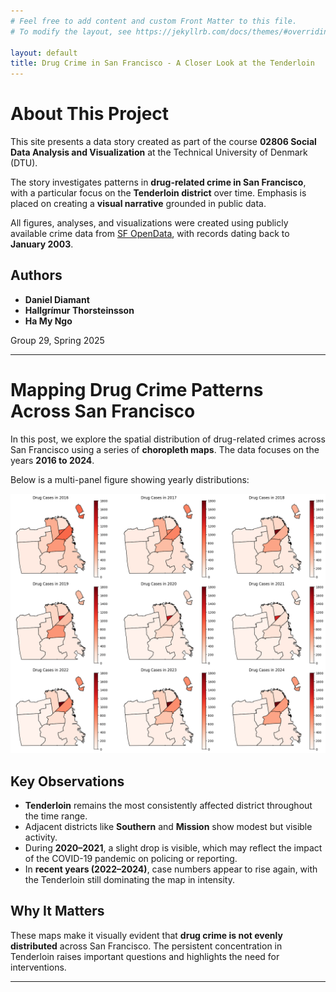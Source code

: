 ```yaml
---
# Feel free to add content and custom Front Matter to this file.
# To modify the layout, see https://jekyllrb.com/docs/themes/#overriding-theme-defaults

layout: default
title: Drug Crime in San Francisco - A Closer Look at the Tenderloin
---
```

# About This Project

This site presents a data story created as part of the course **02806 Social Data Analysis and Visualization** at the Technical University of Denmark (DTU).

The story investigates patterns in **drug-related crime in San Francisco**, with a particular focus on the **Tenderloin district** over time. Emphasis is placed on creating a **visual narrative** grounded in public data.

All figures, analyses, and visualizations were created using publicly available crime data from [SF OpenData](https://datasf.org/opendata/), with records dating back to **January 2003**.

## Authors

- **Daniel Diamant**  
- **Hallgrímur Thorsteinsson**
- **Ha My Ngo**

Group 29, Spring 2025

---

# Mapping Drug Crime Patterns Across San Francisco

In this post, we explore the spatial distribution of drug-related crimes across San Francisco using a series of **choropleth maps**. The data focuses on the years **2016 to 2024**.

Below is a multi-panel figure showing yearly distributions:

![Choropleth Map of Drug Crimes](/assets/img/choropleth_map.png)

## **Key Observations**
- **Tenderloin** remains the most consistently affected district throughout the time range.
- Adjacent districts like **Southern** and **Mission** show modest but visible activity.
- During **2020–2021**, a slight drop is visible, which may reflect the impact of the COVID-19 pandemic on policing or reporting.
- In **recent years (2022–2024)**, case numbers appear to rise again, with the Tenderloin still dominating the map in intensity.

## **Why It Matters**
These maps make it visually evident that **drug crime is not evenly distributed** across San Francisco. The persistent concentration in Tenderloin raises important questions and highlights the need for interventions.

-----------

